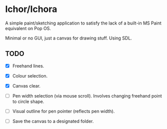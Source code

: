 # Ichor/Ichora
A simple paint/sketching application to satisfy the lack of a built-in MS Paint equivalent on Pop OS. 

Minimal or no GUI, just a canvas for drawing stuff. Using SDL.

## TODO
- [x] Freehand lines.
- [x] Colour selection.
- [x] Canvas clear.
- [ ] Pen width selection (via mouse scroll). Involves changing freehand point to circle shape.
- [ ] Visual outline for pen pointer (reflects pen width).
- [ ] Save the canvas to a designated folder.


